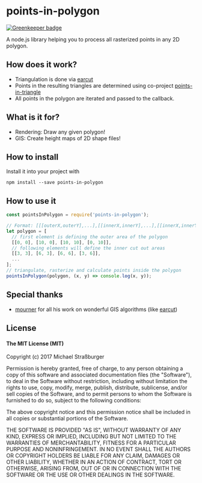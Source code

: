 # points-in-polygon

[![Greenkeeper badge](https://badges.greenkeeper.io/rastapasta/points-in-polygon.svg)](https://greenkeeper.io/)

A node.js library helping you to process all rasterized points in any 2D polygon.

## How does it work?

* Triangulation is done via [earcut](https://github.com/mapbox/earcut)
* Points in the resulting triangles are determined using co-project [points-in-triangle](https://github.com/rastapasta/points-in-triangle)
* All points in the polygon are iterated and passed to the callback.

## What is it for?

* Rendering: Draw any given polygon!
* GIS: Create height maps of 2D shape files!

## How to install

Install it into your project with
```
npm install --save points-in-polygon
```

## How to use it

```js
const pointsInPolygon = require('points-in-polygon');

// Format: [[[outerX,outerY],...],[[innerX,innerY],...],[[innerX,innerY],...]]
let polygon = [
  // first element is defining the outer area of the polygon
  [[0, 0], [10, 0], [10, 10], [0, 10]],
  // following elements will define the inner cut out areas
  [[3, 3], [6, 3], [6, 6], [3, 6]],
  ...
];
// triangulate, rasterize and calculate points inside the polygon
pointsInPolygon(polygon, (x, y) => console.log(x, y));
```

## Special thanks

* [mourner](https://github.com/mourner) for all his work on wonderful GIS algorithms (like [earcut](https://github.com/mapbox/earcut))

## License
#### The MIT License (MIT)
Copyright (c) 2017 Michael Straßburger

Permission is hereby granted, free of charge, to any person obtaining a copy of this software and associated documentation files (the "Software"), to deal in the Software without restriction, including without limitation the rights to use, copy, modify, merge, publish, distribute, sublicense, and/or sell copies of the Software, and to permit persons to whom the Software is furnished to do so, subject to the following conditions:

The above copyright notice and this permission notice shall be included in all copies or substantial portions of the Software.

THE SOFTWARE IS PROVIDED "AS IS", WITHOUT WARRANTY OF ANY KIND, EXPRESS OR IMPLIED, INCLUDING BUT NOT LIMITED TO THE WARRANTIES OF MERCHANTABILITY, FITNESS FOR A PARTICULAR PURPOSE AND NONINFRINGEMENT. IN NO EVENT SHALL THE AUTHORS OR COPYRIGHT HOLDERS BE LIABLE FOR ANY CLAIM, DAMAGES OR OTHER LIABILITY, WHETHER IN AN ACTION OF CONTRACT, TORT OR OTHERWISE, ARISING FROM, OUT OF OR IN CONNECTION WITH THE SOFTWARE OR THE USE OR OTHER DEALINGS IN THE SOFTWARE.
